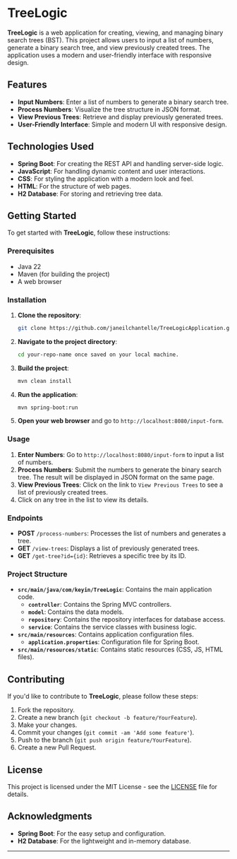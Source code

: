 # TreeLogic

**TreeLogic** is a web application for creating, viewing, and managing binary search trees (BST).
This project allows users to input a list of numbers, generate a binary search tree, and view previously created trees. 
The application uses a modern and user-friendly interface with responsive design.

## Features

- **Input Numbers**: Enter a list of numbers to generate a binary search tree.
- **Process Numbers**: Visualize the tree structure in JSON format.
- **View Previous Trees**: Retrieve and display previously generated trees.
- **User-Friendly Interface**: Simple and modern UI with responsive design.

## Technologies Used

- **Spring Boot**: For creating the REST API and handling server-side logic.
- **JavaScript**: For handling dynamic content and user interactions.
- **CSS**: For styling the application with a modern look and feel.
- **HTML**: For the structure of web pages.
- **H2 Database**: For storing and retrieving tree data.

## Getting Started

To get started with **TreeLogic**, follow these instructions:

### Prerequisites

- Java 22
- Maven (for building the project)
- A web browser

### Installation

1. **Clone the repository**:

    ```bash
    git clone https://github.com/janeilchantelle/TreeLogicApplication.git
    ```

2. **Navigate to the project directory**:

    ```bash
    cd your-repo-name once saved on your local machine. 
    ```

3. **Build the project**:

    ```bash
    mvn clean install
    ```

4. **Run the application**:

    ```bash
    mvn spring-boot:run
    ```

5. **Open your web browser** and go to `http://localhost:8080/input-form`.

### Usage

1. **Enter Numbers**: Go to `http://localhost:8080/input-form` to input a list of numbers.
2. **Process Numbers**: Submit the numbers to generate the binary search tree. The result will be displayed in JSON format on the same page.
3. **View Previous Trees**: Click on the link to `View Previous Trees` to see a list of previously created trees.
4. Click on any tree in the list to view its details.

### Endpoints

- **POST** `/process-numbers`: Processes the list of numbers and generates a tree.
- **GET** `/view-trees`: Displays a list of previously generated trees.
- **GET** `/get-tree?id={id}`: Retrieves a specific tree by its ID.

### Project Structure

- **`src/main/java/com/keyin/TreeLogic`**: Contains the main application code.
  - **`controller`**: Contains the Spring MVC controllers.
  - **`model`**: Contains the data models.
  - **`repository`**: Contains the repository interfaces for database access.
  - **`service`**: Contains the service classes with business logic.
- **`src/main/resources`**: Contains application configuration files.
  - **`application.properties`**: Configuration file for Spring Boot.
- **`src/main/resources/static`**: Contains static resources (CSS, JS, HTML files).

## Contributing

If you'd like to contribute to **TreeLogic**, please follow these steps:

1. Fork the repository.
2. Create a new branch (`git checkout -b feature/YourFeature`).
3. Make your changes.
4. Commit your changes (`git commit -am 'Add some feature'`).
5. Push to the branch (`git push origin feature/YourFeature`).
6. Create a new Pull Request.

## License

This project is licensed under the MIT License - see the [LICENSE](LICENSE) file for details.

## Acknowledgments

- **Spring Boot**: For the easy setup and configuration.
- **H2 Database**: For the lightweight and in-memory database.

---


